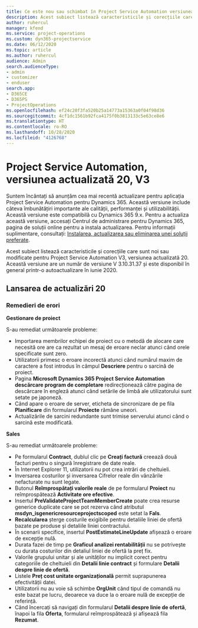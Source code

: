 ```yaml
---
title: Ce este nou sau schimbat în Project Service Automation versiunea actualizată 20, V3
description: Acest subiect listează caracteristicile și corecțiile care sunt disponibile în Project Service Automation V3, versiunea actualizată 20, V3
author: ruhercul
manager: kfend
ms.service: project-operations
ms.custom: dyn365-projectservice
ms.date: 06/12/2020
ms.topic: article
ms.author: ruhercul
audience: Admin
search.audienceType:
- admin
- customizer
- enduser
search.app:
- D365CE
- D365PS
- ProjectOperations
ms.openlocfilehash: ef24c20f3fa520b25a14773a15363a0f04f98d36
ms.sourcegitcommit: 4cf1dc1561b92fca4175f0b3813133c5e63ce8e6
ms.translationtype: HT
ms.contentlocale: ro-RO
ms.lasthandoff: 10/28/2020
ms.locfileid: "4126768"
---
```

# <a name="project-service-automation-update-release-20-v3"></a>Project Service Automation, versiunea actualizată 20, V3

Suntem încântați să anunțăm cea mai recentă actualizare pentru aplicația Project Service Automation pentru Dynamics 365. Această versiune include câteva îmbunătățiri importante ale calității, performanței și utilizabilității. Această versiune este compatibilă cu Dynamics 365 9.x. Pentru a actualiza această versiune, accesați Centrul de administrare pentru Dynamics 365, pagina de soluții online pentru a instala actualizarea. Pentru informații suplimentare, consultați: [Instalarea, actualizarea sau eliminarea unei soluții preferate](https://docs.microsoft.com/power-platform/admin/install-remove-preferred-solution).

Acest subiect listează caracteristicile și corecțiile care sunt noi sau modificate pentru Project Service Automation V3, versiunea actualizată 20. Această versiune are un număr de versiune V 3.10.31.37 și este disponibil în general printr-o autoactualizare în iunie 2020.

## <a name="update-release-20"></a>Lansarea de actualizări 20

### <a name="bug-fixes"></a>Remedieri de erori

**Gestionare de proiect**

S-au remediat următoarele probleme:

- Importarea membrilor echipei de proiect cu o metodă de alocare care necesită ore are ca rezultat un mesaj de eroare neclar atunci când orele specificate sunt zero.
- Utilizatorii primesc o eroare incorectă atunci când numărul maxim de caractere a fost introdus în câmpul **Descriere** pentru o sarcină de proiect.
- Pagina **Microsoft Dynamics 365 Project Service Automation descărcare program de completare** redirecționează către pagina de descărcare în engleză atunci când setările de limbă ale utilizatorului sunt setate pe japoneză.
- Când apare o eroare de server, eticheta de sincronizare de pe fila **Planificare** din formularul **Proiecte** rămâne uneori.
- Actualizările de sarcini redundante sunt trimise serverului atunci când o sarcină este modificată.

**Sales**

S-au remediat următoarele probleme:

- Pe formularul **Contract**, dublul clic pe **Creați factură** creează două facturi pentru o singură înregistrare de date reale.
- În Internet Explorer 11, utilizatorii nu pot crea intrări de cheltuieli.
- Inversarea costurilor și inversarea Cifrelor reale din vânzările nefacturate nu sunt legate.
- Butonul **Reîmprospătați valorile reale** de pe formularul **Proiect** nu reîmprospătează **Activitate ore efective**.
- Insertul **PreValidateProjectTeamMemberCreate** poate crea resurse generice duplicate care se pot rezerva când atributul **msdyn_isgenericresourceprojectscoped** este setat la **Fals**.
- **Recalcularea** șterge costurile exigibile pentru detaliile liniei de ofertă bazate pe produse și detaliile liniei contractului.
- În scenarii specifice, insertul **PostEstimateLineUpdate** afișează o eroare de excepție nulă.
- Durata fazei de timp pe **Graficul analizei rentabilității** nu se potrivește cu durata costurilor din detaliul liniei de ofertă la preț fix.
- Valorile grupului unitar și ale unităților nu implicit corect pentru categoriile de cheltuieli din **Detalii linie contract** și formulare **Detalii despre linie de ofertă**.
- Listele **Preț cost unitate organizațională** permit suprapunerea efectivității datei.
- Utilizatorii nu au voie să schimbe **OrgUnit** când tipul de comandă nu este bazat pe lucru, deoarece va duce la o eroare nulă de excepție de referință.
- Când încercați să navigați din formularul **Detalii despre linie de ofertă**, înapoi la fila **Oferta**, formularul reîmprospătează și afișează fila **Rezumat**.
